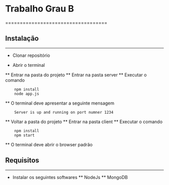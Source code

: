 # Trabalho Grau B
===================================

## Instalação
------------
* Clonar repositório

* Abrir o terminal

** Entrar na pasta do projeto
** Entrar na pasta server
** Executar o comando

		npm install
        node app.js

** O terminal deve apresentar a seguinte mensagem

		Server is up and running on port numner 1234

** Voltar a pasta do projeto
** Entrar na pasta client
** Executar o comando

		npm install
        npm start
        
** O terminal deve abrir o browser padrão

## Requisitos
------------
* Instalar os seguintes softwares
** NodeJs
** MongoDB